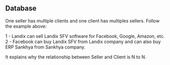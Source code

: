 ## Database

One seller has multiple clients and one client has multiples sellers. Follow the example above:

1 - Landix can sell Landix SFV software for Facebook, Google, Amazon, etc.
2 - Facebook can buy Landix SFV from Landix company and can also buy ERP Sankhya from Sankhya company.

It explains why the relationship between Seller and Client is N to N.
 